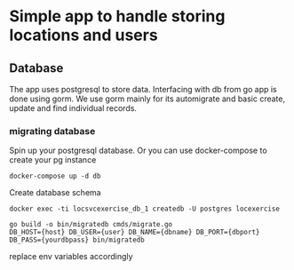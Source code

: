 # Simple app to handle storing locations and users

## Database

The app uses postgresql to store data. Interfacing with db from go app is done using gorm. We use gorm mainly for its automigrate and basic create, update and find individual records.

### migrating database

Spin up your postgresql database. Or you can use docker-compose to create your pg instance

```
docker-compose up -d db
```

Create database schema

```
docker exec -ti locsvcexercise_db_1 createdb -U postgres locexercise
```

```
go build -o bin/migratedb cmds/migrate.go
DB_HOST={host} DB_USER={user} DB_NAME={dbname} DB_PORT={dbport} DB_PASS={yourdbpass} bin/migratedb
```

replace env variables accordingly